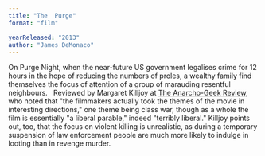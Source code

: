 ```yaml
---
title: "The  Purge"
format: "film"

yearReleased: "2013"
author: "James DeMonaco"
---
```

On Purge Night, when the near-future US government  legalises crime for 12 hours in the hope of reducing the numbers of proles, a  wealthy family find themselves the focus of attention of a group of marauding  resentful neighbours.
 
Reviewed by Margaret Killjoy at <a href="http://www.anarchogeekreview.com/movies/the-purge-2013">The  Anarcho-Geek Review</a>, who noted that "the filmmakers actually took the themes  of the movie in interesting directions," one theme being class war, though as a  whole the film is essentially "a liberal parable," indeed "terribly liberal."  Killjoy points out, too, that the focus on violent killing is unrealistic, as  during a temporary suspension of law enforcement people are much more likely to  indulge in looting than in revenge murder.